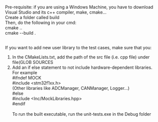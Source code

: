 Pre-requisite: if you are using a Windows Machine, you have to download Visual Studio and its c++ compiler, make, cmake...<BR>
Create a folder called build<BR>
Then, do the following in your cmd:<BR>
cmake ..<BR>
cmake --build .<BR><BR>

If you want to add new user library to the test cases, make sure that you:<BR>
1. In the CMakeLists.txt, add the path of the src file (i.e. cpp file) under file(GLOB SOURCES
2. Add an if else statement to not include hardware-dependent libraries. For example <BR>
#ifndef MOCK<BR>
	#include <stm32f1xx.h><BR>
    (Other libraries like ADCManager, CANManager, Logger...)<BR>
#else<BR>
	#include <Inc/MockLibraries.hpp><BR>
#endif<BR><BR>
To run the built executable, run the unit-tests.exe in the Debug folder
